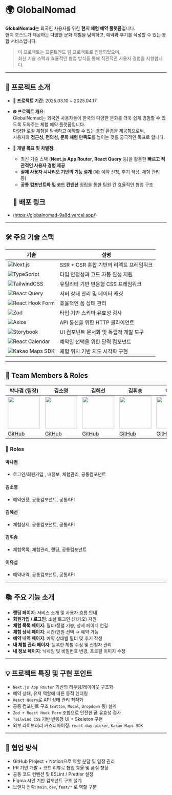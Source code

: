 # 🌍 GlobalNomad

**GlobalNomad**는 외국인 사용자를 위한 **현지 체험 예약 플랫폼**입니다.  
현지 호스트가 제공하는 다양한 문화 체험을 탐색하고, 예약과 후기를 작성할 수 있는 통합 서비스입니다.

> 이 프로젝트는 프론트엔드 팀 프로젝트로 진행되었으며,  
> 최신 기술 스택과 효율적인 협업 방식을 통해 직관적인 사용자 경험을 지향합니다.

---

## 📌 프로젝트 소개

- **📅 프로젝트 기간**: 2025.03.10 ~ 2025.04.17
- **🌐 프로젝트 개요**:  
  GlobalNomad는 외국인 사용자들이 한국의 다양한 문화를 더욱 쉽게 경험할 수 있도록 도와주는 체험 예약 플랫폼입니다.  
  다양한 로컬 체험을 탐색하고 예약할 수 있는 통합 환경을 제공함으로써,  
  사용자의 **접근성, 편의성, 문화 체험 만족도**를 높이는 것을 궁극적인 목표로 합니다.

- **🚀 개발 목표 및 차별점**:
  - 최신 기술 스택 (**Next.js App Router**, **React Query** 등)을 활용한 **빠르고 직관적인 사용자 경험 제공**
  - **실제 사용자 시나리오 기반의 기능 설계** (예: 예약 신청, 후기 작성, 체험 관리 등)
  - **공통 컴포넌트화 및 코드 컨벤션** 정립을 통한 팀원 간 효율적인 협업 구조

  ## 🔗 배포 링크  
 - (https://globalnomad-9a8d.vercel.app/)


---

## 🛠️ 주요 기술 스택

| 기술 | 설명 |
|------|------|
| ![Next.js](https://img.shields.io/badge/Next.js-000000?style=flat&logo=nextdotjs&logoColor=white) | SSR + CSR 혼합 기반의 리액트 프레임워크 |
| ![TypeScript](https://img.shields.io/badge/TypeScript-3178C6?style=flat&logo=typescript&logoColor=white) | 타입 안정성과 코드 자동 완성 지원 |
| ![TailwindCSS](https://img.shields.io/badge/TailwindCSS-06B6D4?style=flat&logo=tailwindcss&logoColor=white) | 유틸리티 기반 반응형 CSS 프레임워크 |
| ![React Query](https://img.shields.io/badge/React%20Query-FF4154?style=flat&logo=react-query&logoColor=white) | 서버 상태 관리 및 데이터 캐싱 |
| ![React Hook Form](https://img.shields.io/badge/React%20Hook%20Form-EC5990?style=flat&logo=reacthookform&logoColor=white) | 효율적인 폼 상태 관리 |
| ![Zod](https://img.shields.io/badge/Zod-0B122B?style=flat&logo=zod&logoColor=white) | 타입 기반 스키마 유효성 검사 |
| ![Axios](https://img.shields.io/badge/Axios-5A29E4?style=flat&logo=axios&logoColor=white) | API 통신을 위한 HTTP 클라이언트 |
| ![Storybook](https://img.shields.io/badge/Storybook-FF4785?style=flat&logo=storybook&logoColor=white) | UI 컴포넌트 문서화 및 독립적 개발 도구 |
| ![React Calendar](https://img.shields.io/badge/React%20Calendar-3D7EBB?style=flat&logo=react&logoColor=white) | 예약일 선택을 위한 달력 컴포넌트 |
| ![Kakao Maps SDK](https://img.shields.io/badge/Kakao%20Maps%20SDK-FFCD00?style=flat&logo=kakao&logoColor=black) | 체험 위치 기반 지도 시각화 구현 |

---

## 👥 Team Members & Roles

| 박나겸 (팀장) | 김소영 | 김혜선 | 김휘송 | 이유섭 |
|--------------|--------|--------|--------|--------|
| <img src="https://github.com/nagyum.png" width="100" /> | <img src="https://github.com/kimsoyoung96.png" width="100" /> | <img src="https://github.com/llllliii88iiilllll.png" width="100" /> | <img src="https://github.com/qpalkim.png" width="100" /> | <img src="https://github.com/charie95.png" width="100" /> |
| [GitHub](https://github.com/nagyum) | [GitHub](https://github.com/kimsoyoung96) | [GitHub](https://github.com/llllliii88iiilllll) | [GitHub](https://github.com/qpalkim) | [GitHub](https://github.com/charie95) |

### 🔧 Roles

#### 박나겸
- 로그인/회원가입 , 내정보, 체험관리, 공통컴포넌트

#### 김소영
- 예약현황, 공통컴포넌트, 공통API

#### 김혜선
- 체험상세, 공통컴포넌트, 공통API

#### 김휘송
- 체험목록, 체험관리, 랜딩, 공통컴포넌트

#### 이유섭
- 예약내역, 공통컴포넌트, 공통API

---

## 📚 주요 기능 소개

- **랜딩 페이지**: 서비스 소개 및 사용자 흐름 안내
- **회원가입 / 로그인**: 소셜 로그인 (카카오) 지원
- **체험 목록 페이지**: 필터/정렬 기능, 상세 페이지 연결
- **체험 상세 페이지**: 시간/인원 선택 → 예약 가능
- **예약 내역 페이지**: 예약 상태별 필터 및 후기 작성
- **내 체험 관리 페이지**: 등록한 체험 수정 및 신청자 관리
- **내 정보 페이지**: 닉네임 및 비밀번호 변경, 프로필 이미지 수정

---

## 💡 프로젝트 특징 및 구현 포인트

- `Next.js App Router` 기반의 라우팅/레이아웃 구조화
- 예약 상태, 유저 역할에 따른 동적 렌더링
- `React Query`로 API 상태 관리 최적화
- 공통 컴포넌트 구조 (`Button`, `Modal`, `Dropdown` 등) 설계
- `Zod + React Hook Form` 조합으로 안전한 폼 유효성 검사
- `Tailwind CSS` 기반 반응형 UI + Skeleton 구현
- 외부 라이브러리 커스터마이징: `react-day-picker`, `Kakao Maps SDK`

---

## 🤝 협업 방식

- GitHub Project + Notion으로 역할 분담 및 일정 관리
- PR 기반 개발 + 코드 리뷰로 협업 효율 및 품질 향상
- 공통 코드 컨벤션 및 ESLint / Prettier 설정
- Figma 시안 기반 컴포넌트 구조 설계
- 브랜치 전략: `main`, `dev`, `feat/*` 로 역할 구분
